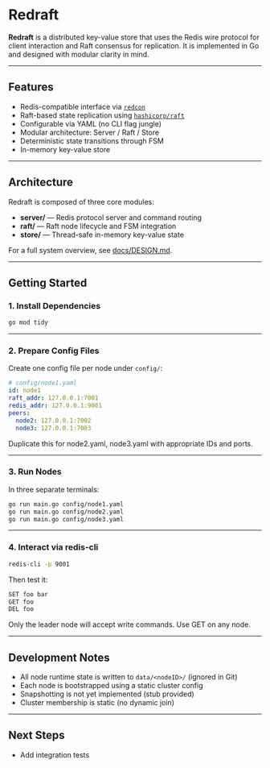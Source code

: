 # Redraft

**Redraft** is a distributed key-value store that uses the Redis wire protocol for client interaction and Raft consensus for replication. It is implemented in Go and designed with modular clarity in mind.

---

## Features

- Redis-compatible interface via [`redcon`](https://github.com/tidwall/redcon)
- Raft-based state replication using [`hashicorp/raft`](https://github.com/hashicorp/raft)
- Configurable via YAML (no CLI flag jungle)
- Modular architecture: Server / Raft / Store
- Deterministic state transitions through FSM
- In-memory key-value store

---

## Architecture

Redraft is composed of three core modules:

- **server/** — Redis protocol server and command routing
- **raft/** — Raft node lifecycle and FSM integration
- **store/** — Thread-safe in-memory key-value state

For a full system overview, see [docs/DESIGN.md](docs/DESIGN.md).

---

## Getting Started

### 1. Install Dependencies

```bash
go mod tidy
```

---

### 2. Prepare Config Files

Create one config file per node under `config/`:

```yaml
# config/node1.yaml
id: node1
raft_addr: 127.0.0.1:7001
redis_addr: 127.0.0.1:9001
peers:
  node2: 127.0.0.1:7002
  node3: 127.0.0.1:7003
```

Duplicate this for node2.yaml, node3.yaml with appropriate IDs and ports.

---

### 3. Run Nodes

In three separate terminals:

```bash
go run main.go config/node1.yaml
go run main.go config/node2.yaml
go run main.go config/node3.yaml
```

---

### 4. Interact via redis-cli

```bash
redis-cli -p 9001
```

Then test it:

```bash
SET foo bar
GET foo
DEL foo
```

Only the leader node will accept write commands. Use GET on any node.

---

## Development Notes

- All node runtime state is written to `data/<nodeID>/` (ignored in Git)
- Each node is bootstrapped using a static cluster config
- Snapshotting is not yet implemented (stub provided)
- Cluster membership is static (no dynamic join)

---

## Next Steps

- Add integration tests
